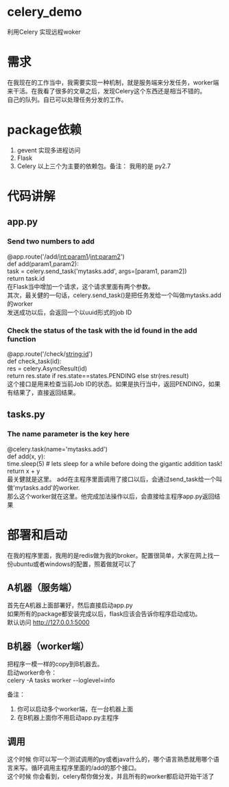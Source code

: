 # celery_demo
利用Celery 实现远程woker

# 需求
在我现在的工作当中，我需要实现一种机制，就是服务端来分发任务，worker端来干活。在我看了很多的文章之后，发现Celery这个东西还是相当不错的。  
自己的队列。自已可以处理任务分发的工作。

# package依赖
1. gevent 实现多进程访问
2. Flask
3. Celery
以上三个为主要的依赖包。备注： 我用的是 py2.7

# 代码讲解
## app.py
### Send two numbers to add
@app.route('/add/<int:param1>/<int:param2>')  
def add(param1,param2):  
    task = celery.send_task('mytasks.add', args=[param1, param2])    
    return task.id  
在Flask当中增加一个请求，这个请求里面有两个参数。  
其次，最关健的一句话，celery.send_task()是把任务发给一个叫做mytasks.add的worker  
发送成功以后，会返回一个以uuid形式的job ID

### Check the status of the task with the id found in the add function
@app.route('/check/<string:id>')  
def check_task(id):   
    res = celery.AsyncResult(id)  
    return res.state if res.state==states.PENDING else str(res.result)  
这个接口是用来检查当前Job ID的状态。如果是执行当中，返回PENDING，如果有结果了，直接返回结果。  

## tasks.py
### The name parameter is the key here
@celery.task(name='mytasks.add')  
def add(x, y):  
    time.sleep(5) # lets sleep for a while before doing the gigantic addition task!    
    return x + y  
 最关健就是这里。 add在主程序里面调用了接口以后，会通过send_task给一个叫做'mytasks.add'的worker.   
 那么这个worker就在这里。他完成加法操作以后，会直接给主程序app.py返回结果
 
# 部署和启动
在我的程序里面，我用的是redis做为我的broker。配置很简单，大家在网上找一份ubuntu或者windows的配置，照着做就可以了  
 
## A机器（服务端）  
首先在A机器上面部署好，然后直接启动app.py  
如果所有的package都安装完成以后，flask应该会告诉你程序启动成功。  
默认访问 http://127.0.0.1:5000
 
## B机器（worker端）
把程序一模一样的copy到B机器去。   
启动worker命令：    
celery -A tasks worker --loglevel=info  

备注：   
1. 你可以启动多个worker端，在一台机器上面  
2. 在B机器上面你不用启动app.py主程序

## 调用 
这个时候 你可以写一个测试调用的py或者java什么的，哪个语言熟悉就用哪个语言来写。循环调用主程序里面的/add的那个接口。  
这个时候 你会看到，celery帮你做分发，并且所有的worker都启动开始干活了




 
 
 
 






